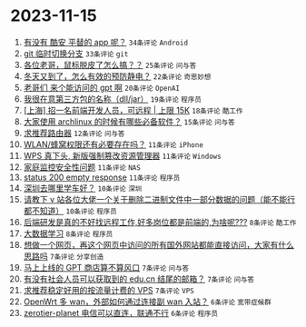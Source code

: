 # 2023-11-15

1. [有没有 酷安 平替的 app 呢？](https://www.v2ex.com/t/991975) `34条评论` `Android`
1. [git 临时切换分支](https://www.v2ex.com/t/992022) `33条评论` `git`
1. [各位老哥，鼠标脱皮了怎么搞？？](https://www.v2ex.com/t/992004) `25条评论` `问与答`
1. [冬天又到了，怎么有效的预防静电？](https://www.v2ex.com/t/991998) `22条评论` `奇思妙想`
1. [老哥们 来个能访问的 gpt 啊](https://www.v2ex.com/t/991971) `20条评论` `OpenAI`
1. [我很在意第三方包的名称（dll/jar）](https://www.v2ex.com/t/992010) `19条评论` `程序员`
1. [[上海] 招一名前端开发人员，可远程 | 上限 15K](https://www.v2ex.com/t/991973) `18条评论` `酷工作`
1. [大家使用 archlinux 的时候有哪些必备软件？](https://www.v2ex.com/t/991974) `15条评论` `问与答`
1. [求推荐路由器](https://www.v2ex.com/t/992008) `12条评论` `问与答`
1. [WLAN/蜂窝权限还有必要存在吗？](https://www.v2ex.com/t/992012) `11条评论` `iPhone`
1. [WPS 真下头, 新版强制篡改资源管理器](https://www.v2ex.com/t/991990) `11条评论` `Windows`
1. [家庭监控安全性问题](https://www.v2ex.com/t/991969) `11条评论` `NAS`
1. [status 200 empty response](https://www.v2ex.com/t/991967) `11条评论` `程序员`
1. [深圳去哪里学车好？](https://www.v2ex.com/t/991997) `10条评论` `深圳`
1. [请教下 v 站各位大佬一个关于删除二进制文件中一部分数据的问题（能不能行都不知道）](https://www.v2ex.com/t/991976) `10条评论` `程序员`
1. [后端研发是真的不好找远程工作,好多岗位都是前端的,为啥呢???](https://www.v2ex.com/t/992005) `8条评论` `酷工作`
1. [大数据学习](https://www.v2ex.com/t/991970) `8条评论` `程序员`
1. [想做一个网页，再这个网页中访问的所有国外网站都能直接访问，大家有什么思路吗](https://www.v2ex.com/t/992044) `7条评论` `分享创造`
1. [马上上线的 GPT 商店算不算风口](https://www.v2ex.com/t/991992) `7条评论` `问与答`
1. [有没有社会人员可以获取到的 edu.cn 结尾的邮箱？](https://www.v2ex.com/t/991988) `7条评论` `问与答`
1. [求推荐稳定好用的按流量计费的 VPS](https://www.v2ex.com/t/991965) `7条评论` `VPS`
1. [OpenWrt 多 wan，外部如何通过连接副 wan 入站？](https://www.v2ex.com/t/992015) `6条评论` `宽带症候群`
1. [zerotier-planet 电信可以直连，联通不行](https://www.v2ex.com/t/992001) `6条评论` `程序员`
